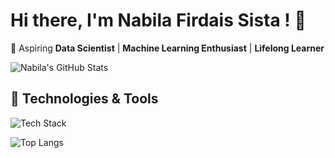# Hi there, I'm Nabila Firdais Sista ! 👋

🚀 Aspiring **Data Scientist** | **Machine Learning Enthusiast** | **Lifelong Learner**

![Nabila's GitHub Stats](https://github-readme-stats.vercel.app/api?username=nabilafirdaiss&show_icons=true&theme=onedark)

## 🔧 Technologies & Tools
![Tech Stack](https://skillicons.dev/icons?i=py,css,html,c++,js,java,sklearn,pandas,numpy,matplotlib,seaborn,tensorflow,keras,jupyter,vscode,git,github,laravel,gradio,postman&theme=light)

![Top Langs](https://github-readme-stats.vercel.app/api/top-langs/?username=nabilafirdaiss&layout=compact&theme=onedark)


